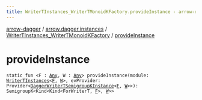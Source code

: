 ```yaml
---
title: WriterTInstances_WriterTMonoidKFactory.provideInstance - arrow-dagger
---
```


[arrow-dagger](../../index.html) / [arrow.dagger.instances](../index.html) / [WriterTInstances_WriterTMonoidKFactory](index.html) / [provideInstance](./provide-instance.html)

# provideInstance

`static fun <F : `[`Any`](https://kotlinlang.org/api/latest/jvm/stdlib/kotlin/-any/index.html)`, W : `[`Any`](https://kotlinlang.org/api/latest/jvm/stdlib/kotlin/-any/index.html)`> provideInstance(module: `[`WriterTInstances`](../-writer-t-instances/index.html)`<`[`F`](provide-instance.html#F)`, `[`W`](provide-instance.html#W)`>, evProvider: Provider<`[`DaggerWriterTSemigroupKInstance`](../-dagger-writer-t-semigroup-k-instance/index.html)`<`[`F`](provide-instance.html#F)`, `[`W`](provide-instance.html#W)`>>): SemigroupK<Kind<Kind<ForWriterT, `[`F`](provide-instance.html#F)`>, `[`W`](provide-instance.html#W)`>>`